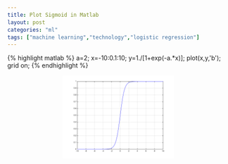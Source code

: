 ```yaml
---
title: Plot Sigmoid in Matlab
layout: post
categories: "ml"
tags: ["machine learning","technology","logistic regression"]
---
```


{% highlight matlab %}
a=2;
x=-10:0.1:10;
y=1./[1+exp(-a.*x)];
plot(x,y,'b');
grid on;
{%  endhighlight %}
<p align="center">
<img src="/static/images/sigmoid.svg" alt="sigmoid"  width="50%" />
</p>
